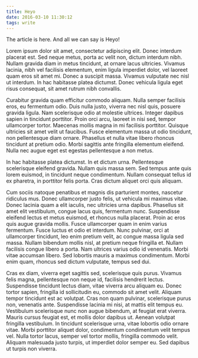 ```yaml
---
title: Heyo
date: 2016-03-10 11:30:12
tags: write
---
```

The article is here. And all we can say is Heyo!
<!-- more -->
Lorem ipsum dolor sit amet, consectetur adipiscing elit. Donec interdum placerat est. Sed neque metus, porta ac velit non, dictum interdum nibh. Nullam gravida diam in metus tincidunt, at ornare lacus ultricies. Vivamus lacinia, nibh vel facilisis elementum, enim ligula imperdiet dolor, vel laoreet quam eros sit amet mi. Donec a suscipit massa. Vivamus vulputate nec nisl ut interdum. In hac habitasse platea dictumst. Donec vehicula ligula eget risus consequat, sit amet rutrum nibh convallis.

Curabitur gravida quam efficitur commodo aliquam. Nulla semper facilisis eros, eu fermentum odio. Duis nulla justo, viverra nec nisl quis, posuere gravida ligula. Nam scelerisque odio at molestie ultrices. Integer dapibus sapien in tincidunt porttitor. Proin orci arcu, laoreet in nisi sed, tempor ullamcorper tortor. Maecenas mollis magna in mi facilisis porttitor. Quisque ultricies sit amet velit ut faucibus. Fusce elementum massa ut odio tincidunt, non pellentesque diam ornare. Phasellus et nulla vitae libero rhoncus tincidunt at pretium odio. Morbi sagittis ante fringilla elementum eleifend. Nulla nec augue eget est egestas pellentesque a non metus.

In hac habitasse platea dictumst. In et dictum urna. Pellentesque scelerisque eleifend gravida. Nullam quis massa sem. Sed tempus ante quis lorem euismod, in tincidunt neque condimentum. Nullam consequat tellus id ex pharetra, in porttitor felis porta. Cras dictum aliquet orci quis aliquam.

Cum sociis natoque penatibus et magnis dis parturient montes, nascetur ridiculus mus. Donec ullamcorper justo felis, ut vehicula mi maximus vitae. Donec lacinia quam a elit iaculis, nec ultricies urna dapibus. Phasellus sit amet elit vestibulum, congue lacus quis, fermentum nunc. Suspendisse eleifend lectus et metus euismod, et rhoncus nulla placerat. Proin ac eros quis augue gravida mollis. Fusce ullamcorper quam in enim varius fermentum. Fusce luctus et odio et interdum. Nunc pulvinar, orci at ullamcorper tincidunt, leo enim pretium velit, ac congue massa ligula sed massa. Nullam bibendum mollis nisl, at pretium neque fringilla et. Nullam facilisis congue libero a porta. Nam ultrices varius odio id venenatis. Morbi vitae accumsan libero. Sed lobortis mauris a maximus condimentum. Morbi enim quam, rhoncus sed dictum vulputate, tempus sed dui.

Cras ex diam, viverra eget sagittis sed, scelerisque quis purus. Vivamus felis magna, pellentesque non neque id, facilisis hendrerit lectus. Suspendisse tincidunt lectus diam, vitae viverra arcu aliquam eu. Donec tortor sapien, fringilla id sollicitudin eu, commodo sit amet velit. Aliquam tempor tincidunt est ac volutpat. Cras non quam pulvinar, scelerisque purus non, venenatis ante. Suspendisse lacinia mi nisi, at mattis elit tempus eu. Vestibulum scelerisque nunc non augue bibendum, at feugiat erat viverra. Mauris cursus feugiat est, et mollis dolor dapibus ut. Aenean volutpat fringilla vestibulum. In tincidunt scelerisque urna, vitae lobortis odio ornare vitae. Morbi porttitor aliquet dolor, condimentum condimentum velit tempus vel. Nulla tortor lacus, semper vel tortor mollis, fringilla commodo velit. Aliquam malesuada justo turpis, ut imperdiet dolor semper eu. Sed dapibus ut turpis non viverra.